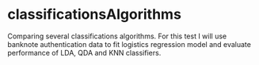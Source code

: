 # classificationsAlgorithms
Comparing several classifications algorithms. For this test I will use banknote authentication data to fit logistics regression model and evaluate performance of LDA, QDA and KNN classifiers.
